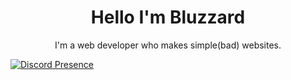 
<h1 align="center">Hello I'm Bluzzard</h1>

<p align="center" >I'm a web developer who makes simple(bad) websites.</p>

[![Discord Presence](https://lanyard-profile-readme.vercel.app/api/874906489440047125 )](https://discord.com/users/874906489440047125)
